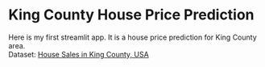 # King County House Price Prediction

Here is my first streamlit app. It is a house price prediction for King County area. <br>
Dataset: [House Sales in King County, USA](https://www.kaggle.com/datasets/harlfoxem/housesalesprediction)